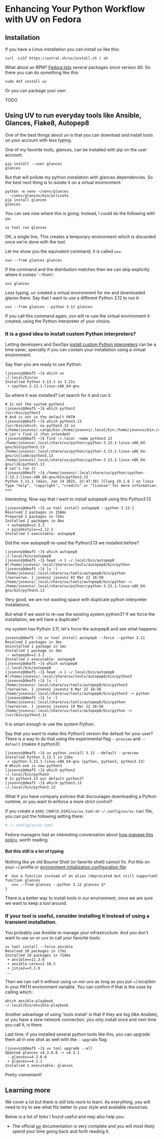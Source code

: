 # Enhancing Your Python Workflow with UV on Fedora

## Installation

If you have a Linux installation you can install uv like this:

```shell
curl -LsSf https://astral.sh/uv/install.sh | sh
```

What about an RPM? [Fedora lists](https://src.fedoraproject.org/rpms/uv) several packages since version 40. So there you can do something like this:

```shell
sudo dnf install uv
```

Or you can package your own

TODO


## Using UV to run everyday tools like Ansible, Glances, Flake8, Autopep8

One of the best things about uv is that you can download and install tools on your account with less typing.

One of my favorite tools, glances, can be installed with pip on the user account:

```shell
pip install --user glances
glances
```

But that will pollute my python installation with glances dependencies. So the best next thing is to isolate it on a virtual environment:

```shell
python -m venv ~/venv/glances
. ~/venv/glances/bin/activate
pip install glances
glances
```

You can see now where this is going. Instead, I could do the following with uv:

```shell
uv tool run glances
```

OK, a single line, This creates a temporary environment which is discarded once we're done with the tool.

Let me show you the equivalent command, it is called `uvx`:

```shell
uvx --from glances glances
```

If the command and the distribution matches then we can skip explicitly where it comes '--from':

```shell
uvx glances
```

Less typing, uv created a virtual environment for me and downloaded glaces there. Say that I want to use a different Python 3.12 to run it:

```shell
uvx --from glances --python 3.12 glances
```

If you call this command again, uvx will re-use the virtual environment it created, using the Python interpreter of your choice.

### It is a good idea to install custom Python interpreters?

Letting developers and DevOps [install custom Python interpreters](https://docs.astral.sh/uv/concepts/python-versions/#installing-a-python-version) can be a time saver, specially if you can contain your installation using a virtual environment.

Say than you are ready to use Python:

```shell
[josevnz@dmaf5 ~]$ which uv
~/.local/bin/uv
Installed Python 3.13.1 in 3.21s
 + cpython-3.13.1-linux-x86_64-gnu
```

So where it was installed? Let search for it and run it:
```shell
# Is not the system python3
[josevnz@dmaf5 ~]$ which python3
/usr/bin/python3
# And is not in the default PATH
[josevnz@dmaf5 ~]$ which python3.13
/usr/bin/which: no python3.13 in (/home/josevnz/.cargo/bin:/home/josevnz/.local/bin:/home/josevnz/bin:/usr/local/bin:/usr/local/sbin:/usr/bin:/usr/sbin:/home/josevnz/.local/share/JetBrains/Toolbox/scripts)
# Let's find it (Pun intended)
[josevnz@dmaf5 ~]$ find ~/.local -name python3.13
/home/josevnz/.local/share/uv/python/cpython-3.13.1-linux-x86_64-gnu/bin/python3.13
/home/josevnz/.local/share/uv/python/cpython-3.13.1-linux-x86_64-gnu/include/python3.13
/home/josevnz/.local/share/uv/python/cpython-3.13.1-linux-x86_64-gnu/lib/python3.13
# Let's run it
[josevnz@dmaf5 ~]$ /home/josevnz/.local/share/uv/python/cpython-3.13.1-linux-x86_64-gnu/bin/python3.13
Python 3.13.1 (main, Jan 14 2025, 22:47:38) [Clang 19.1.6 ] on linux
Type "help", "copyright", "credits" or "license" for more information.
>>> 
```

Interesting. Now say that I want to install autopep8 using this Python3.13
```shell
[josevnz@dmaf5 ~]$ uv tool install autopep8 --python 3.13.1
Resolved 2 packages in 158ms
Prepared 2 packages in 72ms
Installed 2 packages in 8ms
 + autopep8==2.3.2
 + pycodestyle==2.12.1
Installed 1 executable: autopep8
```

Did the new autopep8 re-used the Python3.13 we installed before? 

```shell
[josevnz@dmaf5 ~]$ which autopep8
~/.local/bin/autopep8
[josevnz@dmaf5 ~]$ head -n 1 ~/.local/bin/autopep8
#!/home/josevnz/.local/share/uv/tools/autopep8/bin/python
[josevnz@dmaf5 ~]$ ls -l /home/josevnz/.local/share/uv/tools/autopep8/bin/python
lrwxrwxrwx. 1 josevnz josevnz 83 Mar 22 16:50 /home/josevnz/.local/share/uv/tools/autopep8/bin/python -> /home/josevnz/.local/share/uv/python/cpython-3.13.1-linux-x86_64-gnu/bin/python3.13
```

Very good, we are not wasting space with duplicate python interpreter installations. 

But what if we want to re-use the existing system python3? If we force the installation, we will have a duplicate?

my system has Python 3.11, let's force the autopep8 and see what happens:

```shell
josevnz@dmaf5 ~]$ uv tool install autopep8 --force --python 3.11 
Resolved 2 packages in 3ms
Uninstalled 1 package in 1ms
Installed 1 package in 3ms
 ~ autopep8==2.3.2
Installed 1 executable: autopep8
[josevnz@dmaf5 ~]$ which autopep8
~/.local/bin/autopep8
[josevnz@dmaf5 ~]$ head -n 1 ~/.local/bin/autopep8
#!/home/josevnz/.local/share/uv/tools/autopep8/bin/python3
[josevnz@dmaf5 ~]$ ls -l /home/josevnz/.local/share/uv/tools/autopep8/bin/python3
lrwxrwxrwx. 1 josevnz josevnz 6 Mar 22 16:56 /home/josevnz/.local/share/uv/tools/autopep8/bin/python3 -> python
[josevnz@dmaf5 ~]$ ls -l /home/josevnz/.local/share/uv/tools/autopep8/bin/python
lrwxrwxrwx. 1 josevnz josevnz 19 Mar 22 16:56 /home/josevnz/.local/share/uv/tools/autopep8/bin/python -> /usr/bin/python3.11
```

It is smart enough to use the system Python.

Say that you want to make this Python3 version the default for your user? There is a way to do that using the experimental flag `--preview` and `--default` (makes it python3):

```shell
[josevnz@dmaf5 ~]$ uv python install 3.13 --default --preview
Installed Python 3.13.1 in 23ms
 + cpython-3.13.1-linux-x86_64-gnu (python, python3, python3.13)
# Which one is now python3
[josevnz@dmaf5 ~]$ which python3
~/.local/bin/python3
# Is python3.13 our default python3?
[josevnz@dmaf5 ~]$ which python3.13
~/.local/bin/python3.13
```

What if you have company policies that discourages downloading a Python runtime, or you want to enforce a more strict control?

If you create a `$XDG_CONFIG_DIRS/uv/uv.toml` or `~/.config/uv/uv.toml` file, you can put the following setting there:

```toml
# ~/.config/uv/uv.toml

```

Fedora managers had an interesting conversation about [how manage this policy](https://src.fedoraproject.org/rpms/uv/pull-request/18), worth reading.

#### But this still is a lot of typing

Nothing like ye old Bourne Shell (or favorite shell) cannot fix.  Put this on your ~/.profile or [environment initialization configuration file](https://fedoramagazine.org/customizing-bash/):

```shell
#  Use a function instead of an alias (deprecated but still supported)
function glances
   uvx --from glances --python 3.12 glances $*
}
```

There is a better way to install tools in our environment, once we are sure we want to keep  a tool around.

### If your tool is useful, consider installing it instead of using a transient installation.

You probably use Ansible to manage your infrastructure. And you don't want to use uv or uvx to call your favorite tools:

```shell
uv tool install --force ansible
Resolved 10 packages in 17ms
Installed 10 packages in 724ms
 + ansible==11.3.0
 + ansible-core==2.18.3
 + jinja2==3.1.6
...
```

Then we can call it without using uv nor uvx as long as you put ~/.local/bin in your PATH environment variable. You can confirm if that is the case by calling which:

```shell
which ansible-playbook
~/.local/bin/ansible-playbook
```

Another advantage of using 'tools install' is that if they are big (like Ansible), or you have a slow network connection, you only install once and next time you call it, is there. 

Last time, if you installed several python tools like this, you can upgrade them all in one shot as well with the `--upgrade` flag:

```shell
[josevnz@dmaf5 ~]$ uv tool upgrade --all
Updated glances v4.3.0.8 -> v4.3.1
 - glances==4.3.0.8
 + glances==4.3.1
Installed 1 executable: glances

```

Pretty convenient!

## Learning more

We cover a lot but there is still lots more to learn. As everything, you will need to try  to see what fits better to your style and available resources.

Below is a list of links I found useful and may also help you:

* The official [uv](https://docs.astral.sh/uv/) documentation is very complete and you will most likely spend your time going back and forth reading it.
